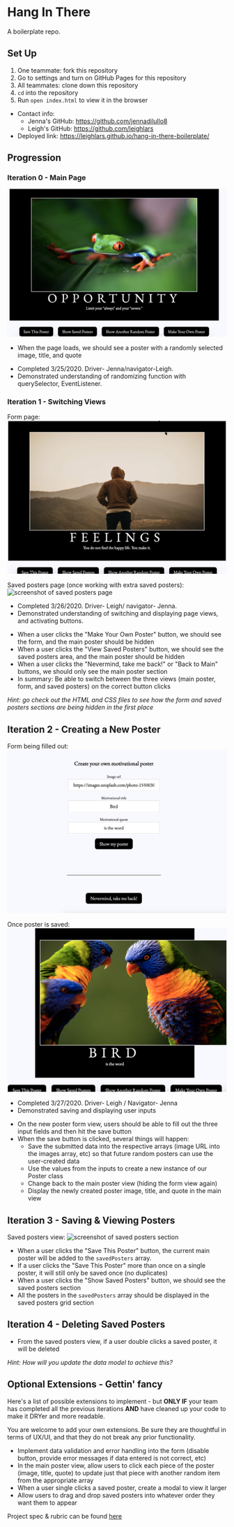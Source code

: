 # Hang In There

A boilerplate repo.

## Set Up

1. One teammate: fork this repository
2. Go to settings and turn on GitHub Pages for this repository
3. All teammates: clone down this repository
4. `cd` into the repository
5. Run `open index.html` to view it in the browser

* Contact info:
   - Jenna's GitHub: https://github.com/jennadilullo8     
   - Leigh's GitHub: https://github.com/leighlars
* Deployed link: https://leighlars.github.io/hang-in-there-boilerplate/

## Progression

### Iteration 0 - Main Page

![screenshot of main page showing poster](/readme-imgs/mainJL.png)

- When the page loads, we should see a poster with a randomly selected image, title, and quote
* Completed 3/25/2020. Driver- Jenna/navigator-Leigh.
* Demonstrated understanding of randomizing function with querySelector, EventListener.  

### Iteration 1 - Switching Views

Form page:
![screenshot of form](/readme-imgs/blankFormJL.png)

Saved posters page (once working with extra saved posters):
![screenshot of saved posters page](/readme-imgs/saved.png)

* Completed 3/26/2020. Driver- Leigh/ navigator- Jenna.
* Demonstrated understanding of switching and displaying page views, and activating buttons.

- When a user clicks the "Make Your Own Poster" button, we should see the form, and the main poster should be hidden
- When a user clicks the "View Saved Posters" button, we should see the saved posters area, and the main poster should be hidden
- When a user clicks the "Nevermind, take me back!" or "Back to Main" buttons, we should only see the main poster section
- In summary: Be able to switch between the three views (main poster, form, and saved posters) on the correct button clicks

_Hint: go check out the HTML and CSS files to see how the form and saved posters sections are being hidden in the first place_


## Iteration 2 - Creating a New Poster

Form being filled out:
![screenshot of form](/readme-imgs/formJL.png)

Once poster is saved:
![screenshot of result](/readme-imgs/form-resultJL.png)

* Completed 3/27/2020. Driver- Leigh / Navigator- Jenna
* Demonstrated saving and displaying user inputs

- On the new poster form view, users should be able to fill out the three input fields and then hit the save button
- When the save button is clicked, several things will happen:
  - Save the submitted data into the respective arrays (image URL into the images array, etc) so that future random posters can use the user-created data
  - Use the values from the inputs to create a new instance of our Poster class
  - Change back to the main poster view (hiding the form view again)
  - Display the newly created poster image, title, and quote in the main view

## Iteration 3 - Saving & Viewing Posters

Saved posters view:
![screenshot of saved posters section](/readme-imgs/saved.png)

- When a user clicks the "Save This Poster" button, the current main poster will be added to the `savedPosters` array.
- If a user clicks the "Save This Poster" more than once on a single poster, it will still only be saved once (no duplicates)
- When a user clicks the "Show Saved Posters" button, we should see the saved posters section
- All the posters in the `savedPosters` array should be displayed in the saved posters grid section

## Iteration 4 - Deleting Saved Posters

- From the saved posters view, if a user double clicks a saved poster, it will be deleted

_Hint: How will you update the data model to achieve this?_

## Optional Extensions - Gettin' fancy

Here's a list of possible extensions to implement - but **ONLY IF** your team has completed all the previous iterations **AND** have cleaned up your code to make it DRYer and more readable.

You are welcome to add your own extensions. Be sure they are thoughtful in terms of UX/UI, and that they do not break any prior functionality.

- Implement data validation and error handling into the form (disable button, provide error messages if data entered is not correct, etc)
- In the main poster view, allow users to click each piece of the poster (image, title, quote) to update just that piece with another random item from the appropriate array
- When a user single clicks a saved poster, create a modal to view it larger
- Allow users to drag and drop saved posters into whatever order they want them to appear


Project spec & rubric can be found [here](https://frontend.turing.io/projects/module-1/hang-in-there.html)
